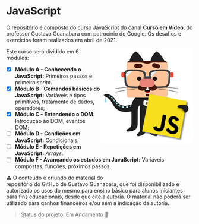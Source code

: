 # JavaScript

O repositório é composto do curso JavaScript do canal **Curso em Vídeo**, do professor Gustavo Guanabara com patrocínio do Google. Os desafios e exercícios foram realizados em abril de 2021.

<img src="mascote-javascript.png" alt="mascote Guanabara JS" width="250" align="right"/>Este curso será dividido em 6 módulos:



- [x] **Módulo A - Conhecendo o JavaScript:** Primeiros passos e primeiro *script*.
- [x] **Módulo B - Comandos básicos do JavaScript:** Variáveis e tipos primitivos, tratamento de dados, operadores;
- [x] **Módulo C - Entendendo o DOM:** Introdução ao DOM, eventos DOM;
- [ ] **Módulo D - Condições em JavaScript:** Condicionais;
- [ ] **Módulo E - Repetições em JavaScript:** *Arrays*.
- [ ] **Módulo F - Avançando os estudos em JavaScript:** Variáveis compostas, funções, próximos passos.

:warning: O conteúdo é oriundo do material do <a href="https://gustavoguanabara.github.io" style="text-decoration:none">repositório do GitHub de Gustavo Guanabara</a>, que foi disponibilizado e autorizado os usos do mesmo para ensino básico para alunos iniciantes para fins educacionais, desde que cite a autoria. O material não poderá ser utilizado para ganhos financeiros e/ou sem a indicação da autoria.



> Status do projeto: Em Andamento :pencil:



